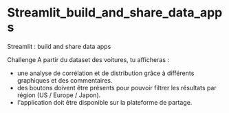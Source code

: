 # Streamlit_build_and_share_data_apps
Streamlit : build and share data apps

Challenge
A partir du dataset des voitures, tu afficheras :

- une analyse de corrélation et de distribution grâce à différents graphiques et des commentaires.
- des boutons doivent être présents pour pouvoir filtrer les résultats par région (US / Europe / Japon).
- l'application doit être disponible sur la plateforme de partage.
